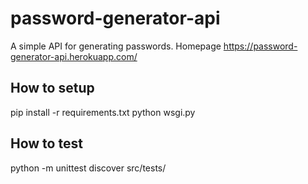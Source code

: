 # password-generator-api
A simple API for generating passwords.
Homepage https://password-generator-api.herokuapp.com/

## How to setup
pip install -r requirements.txt
python wsgi.py

## How to test
python -m unittest discover src/tests/
